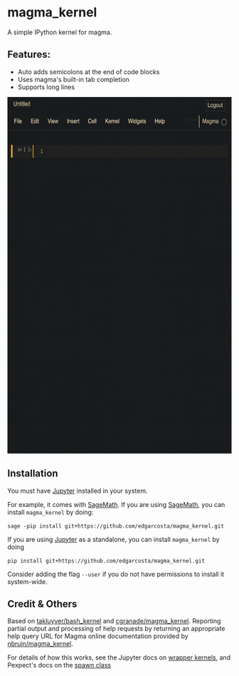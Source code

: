 # magma_kernel

A simple IPython kernel for magma.

## Features:

- Auto adds semicolons at the end of code blocks
- Uses magma's built-in tab completion
- Supports long lines

<p align="center">
<img src="https://raw.githubusercontent.com/edgarcosta/i/master/magma_kernel.gif" height="800">
</p>

## Installation

You must have [Jupyter](https://jupyter.org/) installed in your system. 

For example, it comes with
[SageMath](http://www.sagemath.org/).
If you are using [SageMath](http://www.sagemath.org/), you can install `magma_kernel` by doing:

```
sage -pip install git+https://github.com/edgarcosta/magma_kernel.git
```

If you are using [Jupyter](https://jupyter.org/) as a standalone, you can install `magma_kernel` by doing

```
pip install git+https://github.com/edgarcosta/magma_kernel.git
```

Consider adding the flag `--user` if you do not have permissions to install it system-wide.



## Credit & Others
Based on [takluyver/bash_kernel](https://github.com/takluyver/bash_kernel) and [cgranade/magma_kernel](https://github.com/cgranade/magma_kernel).
Reporting partial output and processing of help requests by returning an appropriate help query URL for Magma online documentation provided by [nbruin/magma_kernel](https://github.com/nbruin/magma_kernel).

For details of how this works, see the Jupyter docs on 
[wrapper kernels](http://jupyter-client.readthedocs.org/en/latest/wrapperkernels.html), and
Pexpect's docs on the [spawn class](https://pexpect.readthedocs.io/en/latest/api/pexpect.html#spawn-class)

